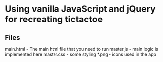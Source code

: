 # Using vanilla JavaScript and jQuery for recreating tictactoe

## Files
main.html - The main html file that you need to run
master.js - main logic is implemented here
master.css - some styling
*.png - icons used in the app

